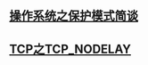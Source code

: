 ## [操作系统之保护模式简谈](articles/os-protect-mode/os-protecte-mode.md)

## [TCP之TCP_NODELAY](articles/os-protect-mode/os-protecte-mode.md)

